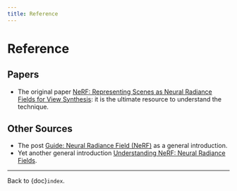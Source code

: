 ```yaml
---
title: Reference
---
```


# Reference

## Papers

- The original paper [NeRF: Representing Scenes as Neural Radiance
  Fields for View Synthesis](https://arxiv.org/abs/2003.08934): it is
  the ultimate resource to understand the technique.

## Other Sources

- The post [Guide: Neural Radiance Field
  (NeRF)](https://datagen.tech/guides/synthetic-data/neural-radiance-field-nerf/)
  as a general introduction.
- Yet another general introduction [Understanding NeRF: Neural Radiance
  Fields](https://medium.com/swlh/nerf-neural-radiance-fields-79531da37734).

---

Back to {doc}`index`.

```{disqus}

```
